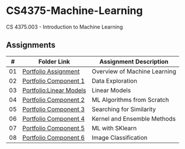 # CS4375-Machine-Learning

CS 4375.003 - Introduction to Machine Learning

##  Assignments

|   #   | Folder Link | Assignment Description |
| :---: | ----------- | ---------------------- |
|  01   |  <a href="https://github.com/linusfackler/CS4375-Machine-Learning/tree/main/Overview%20of%20ML">Portfolio Assignment</a>   |  Overview of Machine Learning    |
|  02   |  <a href="https://github.com/linusfackler/CS4375-Machine-Learning/tree/main/Data%20Exploration">Portfolio Component 1</a>   |  Data Exploration    |
|  03   |  <a href="https://github.com/linusfackler/CS4375-Machine-Learning/tree/main/Linear%20Models">Portfolio:Linear Models</a>   |  Linear Models       |
|  04   |  <a href="https://github.com/linusfackler/CS4375-Machine-Learning/tree/main/ML%20Algorithms%20from%20Scratch">Portfolio Component 2</a>  | ML Algorithms from Scratch |
|  05   |  <a href="https://github.com/linusfackler/CS4375-Machine-Learning/tree/main/Searching%20for%20Similarity">Portfolio Component 3</a>  | Searching for Similarity |
|  06   |  <a href="https://github.com/linusfackler/CS4375-Machine-Learning/tree/main/Kernel%20and%20Ensemble%20Methods">Portfolio Component 4</a>  |  Kernel and Ensemble Methods  |
|  07   |  <a href="https://github.com/linusfackler/CS4375-Machine-Learning/tree/main/ML%20with%20sklearn">Portfolio Component 5</a>  |  ML with SKlearn  |
|  08   |  <a href="https://github.com/linusfackler/CS4375-Machine-Learning/tree/main/Image%20Classification">Portfolio Component 6</a>  |  Image Classification  |
